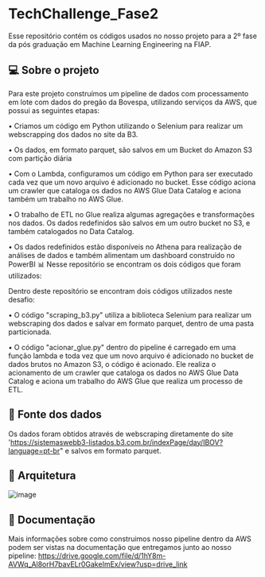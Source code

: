 # TechChallenge_Fase2

Esse repositório contém os códigos usados no nosso projeto para a 2º fase da pós graduação em Machine Learning Engineering na FIAP. 

## 💻 Sobre o projeto

Para este projeto construímos um pipeline de dados com processamento em lote com dados do pregão da Bovespa, utilizando serviços da AWS, que possui as seguintes etapas:

• Criamos um código em Python utilizando o Selenium para realizar um webscrapping dos dados no site da B3.

• Os dados, em formato parquet, são salvos em um Bucket do Amazon S3 com partição diária 

• Com o Lambda, configuramos um código em Python para ser executado cada vez que um novo arquivo é adicionado no bucket. Esse código aciona um crawler que cataloga os dados no AWS Glue Data Catalog e aciona também um trabalho no AWS Glue.

• O trabalho de ETL no Glue realiza algumas agregações e transformações nos dados. Os dados redefinidos são salvos em um outro bucket no S3, e também catalogados no Data Catalog.

• Os dados redefinidos estão disponíveis no Athena para realização de análises de dados e também alimentam um dashboard construído no PowerBI 📊
Nesse repositório se encontram os dois códigos que foram utilizados:

Dentro deste repositório se encontram dois códigos utilizados neste desafio:

• O código "scraping_b3.py" utiliza a biblioteca Selenium para realizar um webscraping dos dados e salvar em formato parquet, dentro de uma pasta particionada.

• O código "acionar_glue.py" dentro do pipeline é carregado em uma função lambda e toda vez que um novo arquivo é adicionado no bucket de dados brutos no Amazon S3, o código é acionado. Ele realiza o acionamento de um crawler que cataloga os dados no AWS Glue Data Catalog e aciona um trabalho do AWS Glue que realiza um processo de ETL.

## 📖 Fonte dos dados

Os dados foram obtidos através de webscraping diretamente do site 'https://sistemaswebb3-listados.b3.com.br/indexPage/day/IBOV?language=pt-br" e salvos em formato parquet.

## 🔧 Arquitetura

![image](https://github.com/user-attachments/assets/400fef20-39db-4073-b7b1-0fd9f9933a0a)

## 📁 Documentação

Mais informações sobre como construimos nosso pipeline dentro da AWS podem ser vistas na documentação que entregamos junto ao nosso pipeline: https://drive.google.com/file/d/1hY8m-AVWq_Al8orH7bavELr0GakeImEx/view?usp=drive_link
